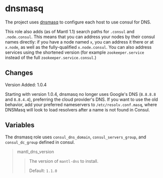 dnsmasq
=======

The project uses
[dnsmasq](http://www.thekelleys.org.uk/dnsmasq/doc.html) to configure
each host to use consul for DNS.

This role also adds (as of Mantl 1.1) search paths for `.consul` and
`.node.consul`. This means that you can address your nodes by their
consul names directly: if you have a node named `x`, you can address it
there or at `x.node`, as well as the fully-qualified `x.node.consul`.
You can also address services using the shortened version (for example
`zookeeper.service` instead of the full `zookeeper.service.consul`.)

Changes
-------

Version Added: 1.0.4

Starting with version 1.0.4, dnsmasq no longer uses Google's DNS
(`8.8.8.8` and `8.8.4.4`), preferring the cloud provider's DNS. If you
want to use the old behavior, add your preferred nameservers to
`/etc/resolv.conf.masq`, where DNSMasq will look to load resolvers after
a name is not found in Consul.

Variables
---------

The dnsmasq role uses `consul_dns_domain`, `consul_servers_group`, and
`consul_dc_group` defined in consul.

> mantl\_dns\_version
>
> > The version of `mantl-dns` to install.
> >
> > Default: `1.1.0`
